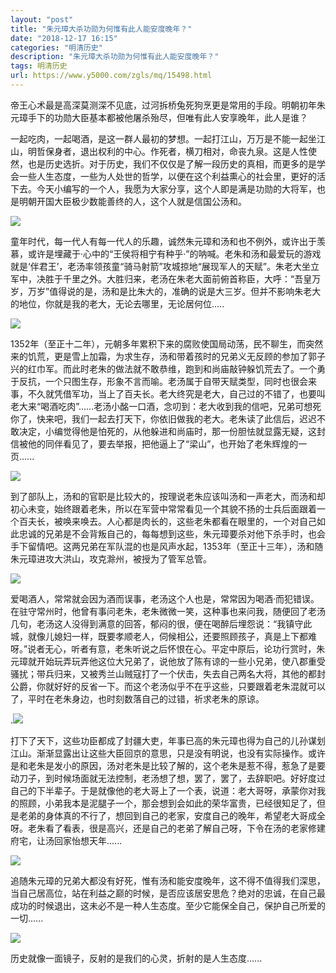 ```yaml
---
layout: "post"
title: "朱元璋大杀功勋为何惟有此人能安度晚年？"
date: "2018-12-17 16:15"
categories: "明清历史"
description: "朱元璋大杀功勋为何惟有此人能安度晚年？"
tags: 明清历史
url: https://www.y5000.com/zgls/mq/15498.html
---
```






帝王心术最是高深莫测深不见底，过河拆桥兔死狗烹更是常用的手段。明朝初年朱元璋手下的功勋大臣基本都被他屠杀殆尽，但唯有此人安享晚年，此人是谁？

一起吃肉，一起喝酒，是这一群人最初的梦想。一起打江山，万万是不能一起坐江山，明哲保身者，退出权利的中心。作死者，横刀相对，命丧九泉。这是人性使然，也是历史选折。对于历史，我们不仅仅是了解一段历史的真相，而更多的是学会一些人生态度，一些为人处世的哲学，以便在这个利益熏心的社会里，更好的活下去。今天小编写的一个人，我愿为大家分享，这个人即是满是功勋的大将军，也是明朝开国大臣极少数能善终的人，这个人就是信国公汤和。

![](https://img.y5000.com/uploads/allimg/170301/1045251L9-0.jpg)

童年时代，每一代人有每一代人的乐趣，诚然朱元璋和汤和也不例外，或许出于羡慕，或许是埋藏于·心中的“王侯将相宁有种乎·”的呐喊。老朱和汤和最爱玩的游戏就是‘伴君王’，老汤率领孩童“骑马射箭”攻城掠地“展现军人的天赋”。朱老大坐立军中，决胜于千里之外。大胜归来，老汤在朱老大面前俯首称臣，大呼：“吾皇万岁，万岁”值得说的是，汤和是比朱大的，准确的说是大三岁。但并不影响朱老大的地位，你就是我的老大，无论去哪里，无论居何位.....

![](https://img.y5000.com/uploads/allimg/170301/1045255935-1.jpg)

1352年（至正十二年），元朝多年累积下来的腐败使国局动荡，民不聊生，而突然来的饥荒，更是雪上加霜，为求生存，汤和带着孩时的兄弟义无反顾的参加了郭子兴的红巾军。而此时老朱的做法就不敢恭维，跑到和尚庙敲钟躲饥荒去了。一个勇于反抗，一个只图生存，形象不言而喻。老汤属于自带天赋类型，同时也很会来事，不久就凭借军功，当上了百夫长。老大终究是老大，自己过的不错了，也要叫老大来“喝酒吃肉”......老汤小酩一口酒，念叨到：老大收到我的信吧，兄弟可想死你了，快来吧，我们一起去打天下，你依旧做我的老大。老朱读了此信后，迟迟不敢决定，小编觉得他是怕死的，从他躲进和尚庙时，那一份胆怯就显露无疑，这封信被他的同伴看见了，要去举报，把他逼上了“梁山”，也开始了老朱辉煌的一页......

![](https://img.y5000.com/uploads/allimg/170301/1045253G0-2.jpg)

到了部队上，汤和的官职是比较大的，按理说老朱应该叫汤和一声老大，而汤和却初心未变，始终跟着老朱，所以在军营中常常看见一个其貌不扬的士兵后面跟着一个百夫长，被唤来唤去。人心都是肉长的，这些老朱都看在眼里的，一个对自己如此忠诚的兄弟是不会背叛自己的，每每想到这些，朱元璋要杀对他下杀手时，也会手下留情吧。这两兄弟在军队混的也是风声水起，1353年（至正十三年），汤和随朱元璋进攻大洪山，攻克滁州，被授为了管军总管。

![](https://img.y5000.com/uploads/allimg/170301/1045251Q6-3.jpg)

爱喝酒人，常常就会因为酒而误事，老汤这个人也是，常常因为喝酒·而犯错误。在驻守常州时，他曾有事问老朱，老朱微微一笑，这种事也来问我，随便回了老汤几句，老汤这人没得到满意的回答，郁闷的很，便在喝醉后埋怨说：“我镇守此城，就像儿媳妇一样，既要孝顺老人，伺候相公，还要照顾孩子，真是上下都难呀。”说者无心，听者有意，老朱听说之后怀恨在心。平定中原后，论功行赏时，朱元璋就开始玩弄玩弄他这位大兄弟了，说他放了陈有谅的一些小兄弟，使八郡重受骚扰；带兵归来，又被秀兰山贼寇打了一个伏击，失去自己两名大将，其他的都封公爵，你就好好的反省一下。而这个老汤似乎不在乎这些，只要跟着老朱混就可以了，平时在老朱身边，也时刻数落自己的过错，祈求老朱的原谅。

.![](https://img.y5000.com/uploads/allimg/170301/10452515O-4.jpg)

打下了天下，这些功臣都成了封疆大吏，年事已高的朱元璋也得为自己的儿孙谋划江山。渐渐显露出让这些大臣回京的意思，只是没有明说，也没有实际操作。或许是和老朱是发小的原因，汤对老朱是比较了解的，这个老朱是惹不得，惹急了是要动刀子，到时候场面就无法控制，老汤想了想，罢了，罢了，去辞职吧。好好度过自己的下半辈子。于是就像他的老大哥上了一个表，说道：老大哥呀，承蒙你对我的照顾，小弟我本是泥腿子一个，那会想到会如此的荣华富贵，已经很知足了，但是老弟的身体真的不行了，想回到自己的老家，安度自己的晚年，希望老大哥成全呀。老朱看了看表，很是高兴，还是自己的老弟了解自己呀，下令在汤的老家修建府宅，让汤回家怡想天年......

![](https://img.y5000.com/uploads/allimg/170301/10452534b-5.jpg)

追随朱元璋的兄弟大都没有好死，惟有汤和能安度晚年，这不得不值得我们深思，当自己居高位，站在利益之巅的时候，是否应该居安思危？绝对的忠诚，在自己最成功的时候退出，这未必不是一种人生态度。至少它能保全自己，保护自己所爱的一切......

![](https://img.y5000.com/uploads/allimg/170301/1045255014-6.jpg)

历史就像一面镜子，反射的是我们的心灵，折射的是人生态度......
